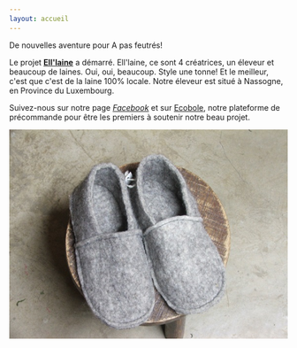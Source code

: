 ```yaml
---
layout: accueil
---
```


De nouvelles aventure pour A pas feutrés!

Le projet [**Ell'laine**](/www.ell-laine.com/)  a démarré.
Ell'laine, ce sont 4 créatrices, un éleveur et beaucoup de laines. Oui, oui, beaucoup. Style une tonne! Et le meilleur, c'est que c'est de la laine 100% locale. Notre éleveur est situé à Nassogne, en Province du Luxembourg.

Suivez-nous sur notre page [*Facebook*](https://www.facebook.com/Elllaine-1810238132545396/) et sur [Ecobole](https://www.ecobole.eu/fr), notre plateforme de précommande pour être les premiers à soutenir notre beau projet.

<div class="home">

  
  <div class="centered"><img src="chaussonsgris.jpg"></div>

  <!--p class="rss-subscribe">subscribe <a href="{{ "/feed.xml" | prepend: site.baseurl }}">via RSS</a></p-->

</div>


